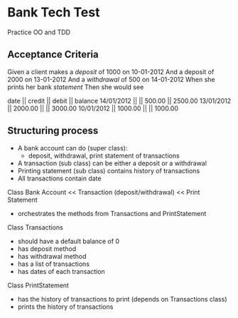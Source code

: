 # Bank Tech Test

Practice OO and TDD 

## Acceptance Criteria


Given a client makes a _deposit_ of 1000 on 10-01-2012
And a deposit of 2000 on 13-01-2012
And a _withdrawal_ of 500 on 14-01-2012
When she prints her bank _statement_
Then she would see

date       || credit  || debit  || balance
14/01/2012 ||         || 500.00 || 2500.00
13/01/2012 || 2000.00 ||        || 3000.00
10/01/2012 || 1000.00 ||        || 1000.00


## Structuring process

- A bank account can do (super class): 
  - deposit, withdrawal, print statement of transactions
- A transaction (sub class) can be either a deposit or a withdrawal
- Printing statement (sub class) contains history of transactions
- All transactions contain date

Class Bank Account    <<  Transaction (deposit/withdrawal) 
                      <<  Print Statement

  - orchestrates the methods from Transactions and PrintStatement

Class Transactions
  - should have a default balance of 0
  - has deposit method
  - has withdrawal method
  - has a list of transactions
  - has dates of each transaction

Class PrintStatement
  - has the history of transactions to print (depends on Transactions class)
  - prints the history of transactions



